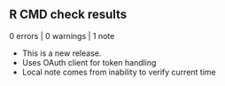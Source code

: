 ## R CMD check results

0 errors | 0 warnings | 1 note

- This is a new release.
- Uses OAuth client for token handling
- Local note comes from inability to verify current time
